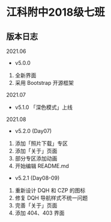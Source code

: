 # 江科附中2018级七班
## 版本日志

2021.06
- v5.0.0 
1. 全新界面 
2. 采用 Bootstrap 开源框架

2021.07 
- v5.1.0 「深色模式」上线 

2021.08 
- v5.2.0 (Day07)
1. 添加「照片下载」专区
2. 添加「关于」页面
3. 部分专区添加动画
4. 开始编辑 README.md
- v5.2.1 (Day08-09) 
1. 重新设计 DQH 和 CZP 的图标
2. 修复 DQH 导航样式不统一问题
3. 完善「关于」页面
4. 添加 404、403 界面
